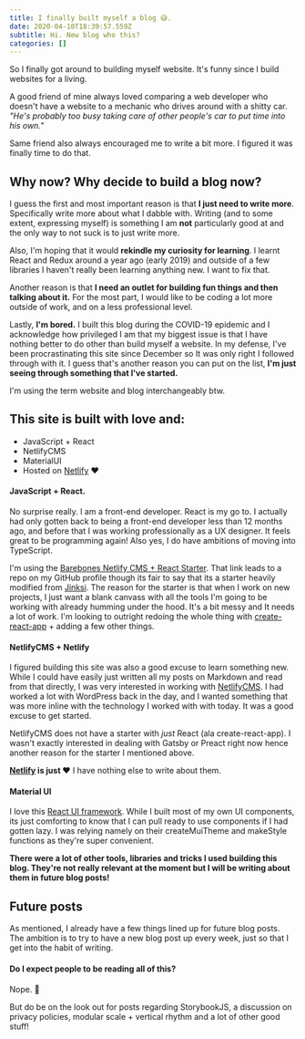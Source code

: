 ```yaml
---
title: I finally built myself a blog 😅.
date: 2020-04-10T18:39:57.559Z
subtitle: Hi. New blog who this?
categories: []
---
```

So I finally got around to building myself website. It's funny since I build websites for a living.

A good friend of mine always loved comparing a web developer who doesn't have a website to a mechanic who drives around with a shitty car. *"He's probably too busy taking care of other people's car to put time into his own."* 

Same friend also always encouraged me to write a bit more. I figured it was finally time to do that.



## Why now? Why decide to build a blog now?

I guess the first and most important reason is that **I just need to write more**. Specifically write more about what I dabble with. Writing (and to some extent, expressing myself) is something I am **not** particularly good at and the only way to not suck is to just write more. 

Also, I'm hoping that it would **rekindle my curiosity for learning**. I learnt React and Redux around a year ago (early 2019) and outside of a few libraries I haven't really been learning anything new. I want to fix that.

Another reason is that **I need an outlet for building fun things and then talking about it.** For the most part, I would like to be coding a lot more outside of work, and on a less professional level. 

Lastly, **I'm bored.** I built this blog during the COVID-19 epidemic and I acknowledge how privileged I am that my biggest issue is that I have nothing better to do other than build myself a website. In my defense, I've been procrastinating this site since December so It was only right I followed through with it. I guess that's another reason you can put on the list, **I'm just seeing through something that I've started.**

I'm using the term website and blog interchangeably btw.



## This site is built with love and:

* JavaScript + React
* NetlifyCMS
* MaterialUI
* Hosted on [Netlify](https://www.netlify.com/) ❤️

#### **JavaScript + React.**

No surprise really. I am a front-end developer. React is my go to. I actually had only gotten back to being a front-end developer less than 12 months ago, and before that I was working professionally as a UX designer. It feels great to be programming again! Also yes, I do have ambitions of moving into TypeScript.

I'm using the [Barebones Netlify CMS + React Starter](https://github.com/kevinolsson/barebones-netlify-cms-react-starter). That link leads to a repo on my GitHub profile though its fair to say that its a starter heavily modified from [Jinksi](https://github.com/Jinksi/netlify-cms-react-starter). The reason for the starter is that when I work on new projects, I just want a blank canvass with all the tools I'm going to be working with already humming under the hood. It's a bit messy and It needs a lot of work. I'm looking to outright redoing the whole thing with [create-react-app](https://github.com/facebook/create-react-app) + adding a few other things.



#### **NetlifyCMS + Netlify**

I figured building this site was also a good excuse to learn something new. While I could have easily just written all my posts on Markdown and read from that directly, I was very interested in working with [NetlifyCMS](https://www.netlifycms.org/). I had worked a lot with WordPress back in the day, and I wanted something that was more inline with the technology I worked with with today. It was a good excuse to get started.

NetlifyCMS does not have a starter with *just* React (ala create-react-app). I wasn't exactly interested in dealing with Gatsby or Preact right now hence another reason for the starter I mentioned above.

**[Netlify](https://www.netlify.com/) is just ❤️** I have nothing else to write about them.



#### **Material UI**

I love this [React UI framework](https://material-ui.com/). While I built most of my own UI components, its just comforting to know that I can pull ready to use components if I had gotten lazy. I was relying namely on their createMuiTheme and makeStyle functions as they're super convenient.

**There were a lot of other tools, libraries and tricks I used building this blog. They're not really relevant at the moment but I will be writing about them in future blog posts!**



## Future posts

As mentioned, I already have a few things lined up for future blog posts. The ambition is to try to have a new blog post up every week, just so that I get into the habit of writing.

#### Do I expect people to be reading all of this?

Nope. 💩

But do be on the look out for posts regarding StorybookJS, a discussion on privacy policies, modular scale + vertical rhythm and a lot of other good stuff!